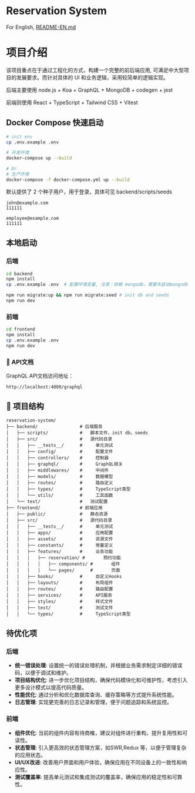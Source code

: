 # Reservation System

For English, [README-EN.md](./README-EN.md)

# 项目介绍

该项目重点在于通过工程化的方式，构建一个完整的前后端应用, 可满足中大型项目的发展要求。而针对具体的 UI 和业务逻辑，采用较简单的逻辑实现。

后端主要使用 node.js + Koa + GraphQL + MongoDB + codegen + jest

前端则使用 React + TypeScript + Tailwind CSS  + Vitest

## Docker Compose 快速启动

```bash
# init env
cp .env.example .env

# 开发环境
docker-compose up --build

# Or
# 生产环境
docker-compose -f docker-compose.yml up --build
```

默认提供了 2 个种子用户，用于登录，具体可见 backend/scripts/seeds
```text
john@example.com
111111

employee@example.com
111111
```

## 本地启动

### 后端
```bash
cd backend
npm install
cp .env.example .env  # 配置环境变量, 注意：依赖 mongodb，需要先启动mongodb

npm run migrate:up && npm run migrate:seed # init db and seeds
npm run dev
```

### 前端
``` bash
cd frontend
npm install
cp .env.example .env
npm run dev
```

### 📝 API文档
GraphQL API文档访问地址： 

```text
http://localhost:4000/graphql
```

## 📂 项目结构
```text
reservation-system/
├── backend/                # 后端服务
│   ├── scripts/            #   脚本文件，init db，seeds
│   ├── src/                #   源代码目录
│   │   ├── __tests__/      #     单元测试
│   │   ├── config/         #     配置文件
│   │   ├── controllers/    #     控制器
│   │   ├── graphql/        #     GraphQL相关
│   │   ├── middlewares/    #     中间件
│   │   ├── models/         #     数据模型
│   │   ├── routes/         #     路由定义
│   │   ├── types/          #     TypeScript类型
│   │   └── utils/          #     工具函数
│   └── test/               #   测试配置
├── frontend/               # 前端应用
│   ├── public/             #   静态资源
│   ├── src/                #   源代码目录
│   │   ├── __tests__/      #     单元测试
│   │   ├── apps/           #     应用配置
│   │   ├── assets/         #     资源文件
│   │   ├── constants/      #     常量定义
│   │   ├── features/       #     业务功能
│   │   │   ├── reservation/ #       预约功能
│   │   │   │   ├── components/ #       组件
│   │   │   │   └── pages/      #       页面
│   │   ├── hooks/          #     自定义Hooks
│   │   ├── layouts/        #     布局组件
│   │   ├── routes/         #     路由配置
│   │   ├── services/       #     API服务
│   │   ├── styles/         #     样式文件
│   │   ├── test/           #     测试文件
│   │   └── types/          #     TypeScript类型
```

## 待优化项

### 后端
- **统一错误处理**: 设置统一的错误处理机制，并根据业务需求制定详细的错误码，以便于调试和维护。
- **项目结构优化**: 进一步优化项目结构，确保代码模块化和可维护性，考虑引入更多设计模式以提高代码质量。
- **性能优化**: 通过分析和优化数据库查询、缓存策略等方式提升系统性能。
- **日志管理**: 实现更完善的日志记录和管理，便于问题追踪和系统监控。

### 前端
- **组件优化**: 当前的组件内容有待商榷，建议对组件进行重构，提升复用性和可读性。
- **状态管理**: 引入更高效的状态管理方案，如SWR,Redux 等，以便于管理复杂的应用状态。
- **UI/UX改进**: 改善用户界面和用户体验，确保应用在不同设备上的一致性和响应性。
- **测试覆盖率**: 提高单元测试和集成测试的覆盖率，确保应用的稳定性和可靠性。
